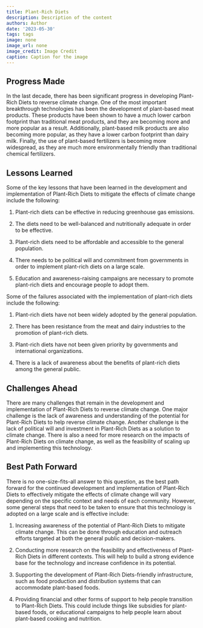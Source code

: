 ```yaml
---
title: Plant-Rich Diets
description: Description of the content
authors: Author
date: '2023-05-30'
tags: tags
image: none
image_url: none
image_credit: Image Credit
caption: Caption for the image
---
```


## Progress Made

In the last decade, there has been significant progress in developing Plant-Rich Diets to reverse climate change. One of the most important breakthrough technologies has been the development of plant-based meat products. These products have been shown to have a much lower carbon footprint than traditional meat products, and they are becoming more and more popular as a result. Additionally, plant-based milk products are also becoming more popular, as they have a lower carbon footprint than dairy milk. Finally, the use of plant-based fertilizers is becoming more widespread, as they are much more environmentally friendly than traditional chemical fertilizers.

## Lessons Learned

Some of the key lessons that have been learned in the development and implementation of Plant-Rich Diets to mitigate the effects of climate change include the following:

1. Plant-rich diets can be effective in reducing greenhouse gas emissions.

2. The diets need to be well-balanced and nutritionally adequate in order to be effective.

3. Plant-rich diets need to be affordable and accessible to the general population.

4. There needs to be political will and commitment from governments in order to implement plant-rich diets on a large scale.

5. Education and awareness-raising campaigns are necessary to promote plant-rich diets and encourage people to adopt them.

Some of the failures associated with the implementation of plant-rich diets include the following:

1. Plant-rich diets have not been widely adopted by the general population.

2. There has been resistance from the meat and dairy industries to the promotion of plant-rich diets.

3. Plant-rich diets have not been given priority by governments and international organizations.

4. There is a lack of awareness about the benefits of plant-rich diets among the general public.

## Challenges Ahead

There are many challenges that remain in the development and implementation of Plant-Rich Diets to reverse climate change. One major challenge is the lack of awareness and understanding of the potential for Plant-Rich Diets to help reverse climate change. Another challenge is the lack of political will and investment in Plant-Rich Diets as a solution to climate change. There is also a need for more research on the impacts of Plant-Rich Diets on climate change, as well as the feasibility of scaling up and implementing this technology.

## Best Path Forward

There is no one-size-fits-all answer to this question, as the best path forward for the continued development and implementation of Plant-Rich Diets to effectively mitigate the effects of climate change will vary depending on the specific context and needs of each community. However, some general steps that need to be taken to ensure that this technology is adopted on a large scale and is effective include:

1. Increasing awareness of the potential of Plant-Rich Diets to mitigate climate change. This can be done through education and outreach efforts targeted at both the general public and decision-makers.

2. Conducting more research on the feasibility and effectiveness of Plant-Rich Diets in different contexts. This will help to build a strong evidence base for the technology and increase confidence in its potential.

3. Supporting the development of Plant-Rich Diets-friendly infrastructure, such as food production and distribution systems that can accommodate plant-based foods.

4. Providing financial and other forms of support to help people transition to Plant-Rich Diets. This could include things like subsidies for plant-based foods, or educational campaigns to help people learn about plant-based cooking and nutrition.

